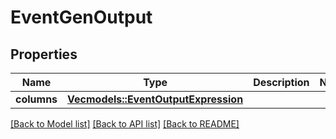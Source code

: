 # EventGenOutput

## Properties

Name | Type | Description | Notes
------------ | ------------- | ------------- | -------------
**columns** | [**Vec<models::EventOutputExpression>**](EventOutputExpression.md) |  | 

[[Back to Model list]](../README.md#documentation-for-models) [[Back to API list]](../README.md#documentation-for-api-endpoints) [[Back to README]](../README.md)



